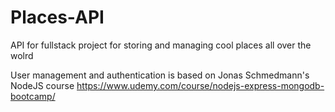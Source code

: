 # Places-API
API for fullstack project for storing and managing cool places all over the wolrd

User management and authentication is based on Jonas Schmedmann's NodeJS course https://www.udemy.com/course/nodejs-express-mongodb-bootcamp/
